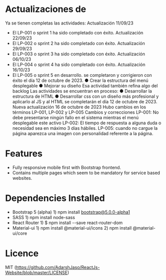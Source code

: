 # Actualizaciones de 

Ya se tienen completas las actividades:
Actualización 11/09/23
- El LP-001 o sprint 1 ha sido completado con éxito.
Actualización 22/09/23
- El LP-002 o sprint 2 ha sido completado con éxito.
Actualización 29/09/23
- El LP-003 o sprint 3 ha sido completado con éxito.
Actualización 06/10/23
- El LP-004 o sprint 4 ha sido completado con éxito.
Actualización 16/10/23
- El LP-005 o sprint 5 en desarrollo.
se completaron y corrigieron con éxito el día 12 de octubre de 2023.
● Crear la estructura del menú desplegable
● Mejorar su diseño Esa actividad también refina algo del backlog Las actividades se encuentran en proceso:
● Desarrollar la estructura de HTML
● Desarrollar css con un diseño más profesional y aplicarlo al JS y al HTML
se completarán el día 12 de octubre de 2023.
Nueva actualización 16 de octubre de 2023
Hubo cambios en los términos LP-001, LP-002 y LP-005
Cambios y correcciones
LP-001: No debe presentarse ningún fallo en el sistema mientras el menú desplegable este activo
LP-002: El tiempo de respuesta a alguna duda o necesidad sea en máximo 3 días hábiles.
LP-005: cuando no cargue la página aparezca una imagen con personalidad referente a la página.

# Features
- Fully responsive mobile first with Bootstrap frontend.
- Contains multiple pages which seem to be mandatory for service based websites.

# Dependencies Installed
- Bootstrap 5 (alpha)
	  1) npm install bootstrap@5.0.0-alpha1
- SASS
	  1) npm install node-sass
- React Router
	  1) $ npm install --save react-router-dom
- Material-ui
	  1) npm install @material-ui/icons
	  2) npm install @material-ui/core
	  
# Licence
MIT (https://github.com/AdarshJaso/ReactJs-Website/blob/master/LICENSE)
